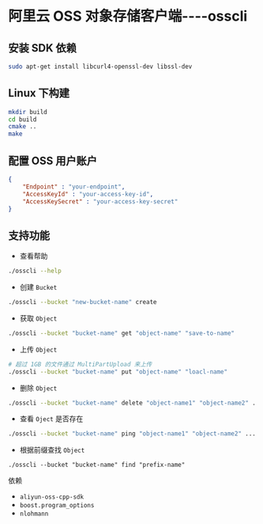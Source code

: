 # 阿里云 OSS 对象存储客户端----osscli


## 安装 SDK 依赖
```bash
sudo apt-get install libcurl4-openssl-dev libssl-dev
```

## Linux 下构建

```bash
mkdir build
cd build
cmake ..
make
```

## 配置 OSS 用户账户
```json
{
    "Endpoint" : "your-endpoint",
    "AccessKeyId" : "your-access-key-id",
    "AccessKeySecret" : "your-access-key-secret"
}
```

## 支持功能

* 查看帮助
```bash
./osscli --help
```
* 创建 `Bucket`
```bash
./osscli --bucket "new-bucket-name" create
```
* 获取 `Object`
```bash
./osscli --bucket "bucket-name" get "object-name" "save-to-name"
```
* 上传 `Object`
```bash
# 超过 1GB 的文件通过 MultiPartUpload 来上传
./osscli --bucket "bucket-name" put "object-name" "loacl-name"
```
* 删除 `Object`
```bash
./osscli --bucket "bucket-name" delete "object-name1" "object-name2" ... "object-nameN"
```
* 查看 `Oject` 是否存在
```bash
./osscli --bucket "bucket-name" ping "object-name1" "object-name2" ... "object-nameN"
```
* 根据前缀查找 `Object`
```
./osscli --bucket "bucket-name" find "prefix-name"
```

依赖

* `aliyun-oss-cpp-sdk`
* `boost.program_options`
* `nlohmann`

